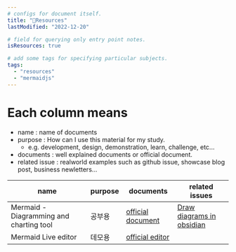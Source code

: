 ```yaml
---
# configs for document itself.
title: "🚚Resources"
lastModified: "2022-12-20"

# field for querying only entry point notes.
isResources: true

# add some tags for specifying particular subjects.
tags:
  - "resources"
  - "mermaidjs"
---
```

# Each column means
- name : name of documents
- purpose : How can I use this material for my study.
	- e.g. development, design, demonstration, learn, challenge, etc...
- documents : well explained documents or official document.
- related issue : realworld examples such as github issue, showcase blog post, business newletters...

| name                                    | purpose | documents                                                                                                                                                                                                                                                                                                                                                | related issues |
| --------------------------------------- | ------- | -------------------------------------------------------------------------------------------------------------------------------------------------------------------------------------------------------------------------------------------------------------------------------------------------------------------------------------------------------- | -------------- |
| Mermaid - Diagramming and charting tool | 공부용  | [official document](https://mermaid-js.github.io/)                                                                                                                                                                                                                                                                                                       | [Draw diagrams in obsidian](https://help.obsidian.md/How+to/Format+your+notes#Diagram)               |
| Mermaid Live editor                     | 데모용  | [official editor](https://mermaid-js.github.io/mermaid-live-editor/edit#pako:eNpVj81qw0AMhF9F6NRC_AI-BGK7zSXQQHLz5iBsObuk-8Naphjb7551fEl1EjPfiNGEjW8Zc7xHChqulXKQ5lCXOppeLPU3yLL9fGQB6x2PMxQfRw-99iEYd__c-GKFoJxOK8Yg2rjHslnlK__jeIaqPlEQH27vzvXPz_BVm7NO5_87OnJKfdcd5R1lDUUoKb4Q3KHlaMm0qfq0KgpFs2WFeVpb7mj4FYXKLQmlQfxldA3mEgfe4RBaEq4MpaftJi5PNtJU8w) |                |
